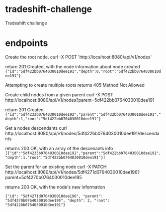 # tradeshift-challenge

Tradeshift challenge

# endpoints

Create the root node.
curl -X POST 'http://localhost:8080/api/v1/nodes'

return 201 Created, with the node information about node created
`{"id":"5df422bb0764030010dee191","depth":0,"root":"5df422bb0764030010dee191"}`

Attempting to create multiple roots returns 405 Method Not Allowed

Create child nodes from a given parent
curl -X POST http://localhost:8080/api/v1/nodes?parent=5df422bb0764030010dee191

return 201 Created
`{"id":"5df4233b0764030010dee192","parent":"5df422bb0764030010dee191","depth":1,"root":"5df422bb0764030010dee191"}`

Get a nodes descendants
curl http://localhost:8080/api/v1/nodes/5df422bb0764030010dee191/descendants

returns 200 OK, with an array of the descenants info
`[{"id":"5df4233b0764030010dee192","parent":"5df422bb0764030010dee191","depth":1,"root":"5df422bb0764030010dee191"}]`

Set the parent for an existing node
curl -X PATCH http://localhost:8080/api/v1/nodes/5df4271d0764030010dee196?parent=5df4270b0764030010dee195

returns 200 OK, with the node's new information

`{"id": "5df4271d0764030010dee196", "parent": "5df4270b0764030010dee195", "depth": 2, "root": "5df422bb0764030010dee191"}`
